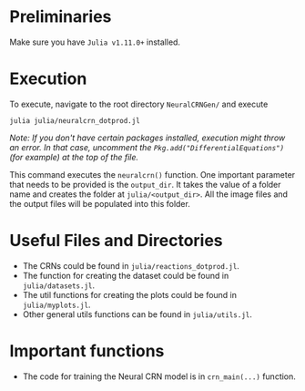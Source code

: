# Preliminaries 

Make sure you have `Julia v1.11.0+` installed. 

# Execution

To execute, navigate to the root directory `NeuralCRNGen/` and execute

```
julia julia/neuralcrn_dotprod.jl
```

_Note: If you don't have certain packages installed, execution might throw an error. In that case, uncomment the `Pkg.add("DifferentialEquations")` (for example) at the top of the file._

This command executes the `neuralcrn()` function. One important parameter that needs to be provided is the `output_dir`. It takes the value of a  folder name and creates the folder at `julia/<output_dir>`. All the image files and the output files will be populated into this folder. 

# Useful Files and Directories

- The CRNs could be found in `julia/reactions_dotprod.jl`.
- The function for creating the dataset could be found in `julia/datasets.jl`.
- The util functions for creating the plots could be found in `julia/myplots.jl`.
- Other general utils functions can be found in `julia/utils.jl`.

# Important functions

- The code for training the Neural CRN model is in `crn_main(...)` function. 
